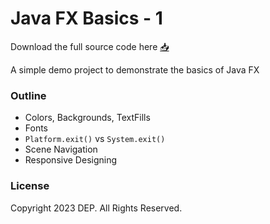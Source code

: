 # Java FX Basics - 1

Download the full source code here [📥](https://github.com/IJSE-Direct-Entry-Program-10/java-fx-basics-1/archive/refs/heads/main.zip)

A simple demo project to demonstrate the basics of Java FX

### Outline
- Colors, Backgrounds, TextFills
- Fonts
- `Platform.exit()` vs `System.exit()`
- Scene Navigation
- Responsive Designing

### License
Copyright 2023 DEP. All Rights Reserved.